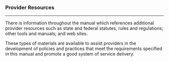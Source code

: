 ### Provider Resources

---

There is information throughout the manual which references additional provider resources such as state and federal statutes, rules and regulations; other tools and manuals; and web sites. 

These types of materials are available to assist providers in the development of policies and practices that meet the requirements specified in this manual and promote a good system of service delivery.